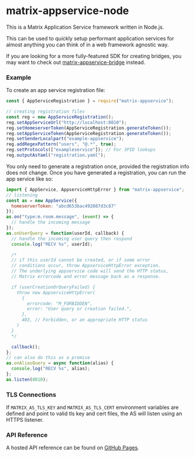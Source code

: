 matrix-appservice-node
======================

This is a Matrix Application Service framework written in Node.js.

This can be used to quickly setup performant application services for almost
anything you can think of in a web framework agnostic way.

If you are looking for a more fully-featured SDK for creating bridges,
you may want to check out [matrix-appservice-bridge](https://github.com/matrix-org/matrix-appservice-bridge) instead.

### Example

To create an app service registration file:
```javascript
const { AppServiceRegistration } = require("matrix-appservice");

// creating registration files
const reg = new AppServiceRegistration();
reg.setAppServiceUrl("http://localhost:8010");
reg.setHomeserverToken(AppServiceRegistration.generateToken());
reg.setAppServiceToken(AppServiceRegistration.generateToken());
reg.setSenderLocalpart("example-appservice");
reg.addRegexPattern("users", "@.*", true);
reg.setProtocols(["exampleservice"]); // For 3PID lookups
reg.outputAsYaml("registration.yaml");
```

You only need to generate a registration once, provided the registration info does not
change. Once you have generated a registration, you can run the app service like so:

```javascript
import { AppService, AppserviceHttpError } from "matrix-appservice";
// listening
const as = new AppService({
  homeserverToken: "abcd653bac492087d3c87"
});
as.on("type:m.room.message", (event) => {
  // handle the incoming message
});
as.onUserQuery = function(userId, callback) {
  // handle the incoming user query then respond
  console.log("RECV %s", userId);

  /*
  // if this userId cannot be created, or if some error
  // conditions occur, throw AppserviceHttpError exception.
  // The underlying appservice code will send the HTTP status,
  // Matrix errorcode and error message back as a response.

  if (userCreationOrQueryFailed) {
    throw new AppserviceHttpError(
      {
        errorcode: "M_FORBIDDEN",
        error: "User query or creation failed.",
      },
      403, // Forbidden, or an appropriate HTTP status
    )
  }
  */

  callback();
};
// can also do this as a promise
as.onAliasQuery = async function(alias) {
  console.log("RECV %s", alias);
};
as.listen(8010);
```

### TLS Connections

If `MATRIX_AS_TLS_KEY` and `MATRIX_AS_TLS_CERT` environment variables are
defined and point to valid tls key and cert files, the AS will listen using
an HTTPS listener.

### API Reference

A hosted API reference can be found on [GitHub Pages](https://matrix-org.github.io/matrix-appservice-node/index.html).


